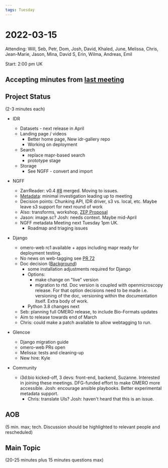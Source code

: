 ```yaml
---
tags: Tuesday
---
```


# 2022-03-15

Attending: Will, Seb, Petr, Dom, Josh, David, Khaled, June, Melissa, Chris, Jean-Marie, Jason, Mina, David S, Erin, Wilma, Andreas, Emil

Start: 2:00 pm UK

## Accepting minutes from [last meeting](https://github.com/ome/meeting-minutes)

## Project Status

(2-3 minutes each)

- IDR
    - Datasets - next release in April
    - Landing page / videos
      - Better home page, New idr-gallery repo
      - Working on deployment
    - Search
      - replace mapr-based search
      - prototype stage
    - Storage 
      - See NGFF - convert and import

- NGFF
  - ZarrReader: v0.4 [#8](https://github.com/ome/ZarrReader/pull/8) merged. Moving to issues.
  - [Metadata](https://github.com/ome/ngff/issues/104): minimal investigation leading up to meeting 
  - Decision points: Chunking API, IDR driver, s3 vs. local, etc. Maybe leave s3 support for next round of work
  - Also: transforms, workshop, [ZEP Proposal](https://github.com/zarr-developers/governance/pull/16)
  - Jason: image.sc? Josh: needs context. Maybe mid-April
  - NGFF metadata Meeting next Tuesday 1pm UK.
    - Roadmap and triaging issues

- Django
    - omero-web rc1 available + apps including mapr ready for deployment testing.
    - No news on web-tagging see [PR 72](https://github.com/MicronOxford/webtagging/pull/72)
    - Doc decision ([Background](https://github.com/ome/omero-documentation/issues/2198))
      - some installation adjustments required for Django
      - Options: 
        - make change on "live" version 
        - migration to rtd. Doc version is coupled with openmicroscopy release. For that option decisions need to be made i.e. versioning of the doc, versioning within the documentation itself. Extra body of work.
      - Python 3.8 changes next
    - Seb: planning full OMERO release, to include Bio-Formats updates
    - Aim to release towards end of March
    - Chris: could make a patch available to allow webtagging to run.

- Glencoe
  - Django migration guide
  - omero-web PRs open
  - Melissa: tests and cleaning-up
  - New hire: Kyle

- Community
  - i3d:bio kicked-off, 3 devs: front-end, backend, Suzanne. Interested in joining these meetings. DFG-funded effort to make OMERO more accessible. Josh: encourage ansible playbooks. Better experimental metadata support.
    - Chris: translate UIs? Josh: haven't heard that this is an issue.

## AOB

(5 min. max; tech. Discussion should be highlighted to relevant people and rescheduled)

## Main Topic

(20-25 minutes plus 15 minutes questions max)
